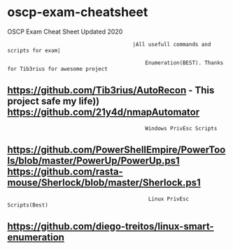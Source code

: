 # oscp-exam-cheatsheet
OSCP Exam Cheat Sheet 
Updated 2020

                                            |All usefull commands and scripts for exam| 
                                             
                                                Enumeration(BEST). Thanks for Tib3rius for awesome project
 https://github.com/Tib3rius/AutoRecon - This project safe my life))
 https://github.com/21y4d/nmapAutomator
 ------------------------------------------------------------------------------------------------------------------------------                                       
                                                Windows PrivEsc Scripts 
https://github.com/PowerShellEmpire/PowerTools/blob/master/PowerUp/PowerUp.ps1
https://github.com/rasta-mouse/Sherlock/blob/master/Sherlock.ps1
------------------------------------------------------------------------------------------------------------------------------
                                                 Linux PrivEsc Scripts(Best)
https://github.com/diego-treitos/linux-smart-enumeration
 ------------------------------------------------------------------------------------------------------------------------------
                                            
